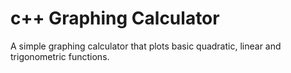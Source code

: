 # c++ Graphing Calculator
A simple graphing calculator that plots basic quadratic, linear and trigonometric functions.

